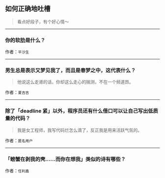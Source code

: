 ## 如何正确地吐槽

> 看点好段子，有个好心情～


 
---

### 你的软肋是什么？

> 


作者：`平沙生`

---

### 男生总是表示又梦见我了，而且是春梦之中，这代表什么？

> 他说这么走肾的话，你却这么走心的揣测，不在一个频道昂。


作者：`夏吉吉`

---

### 除了「deadline 紧」以外，程序员还有什么借口可以让自己写出低质量的代码？

> 我是女工程师，我写代码烂怎么滴了，反正我是用来活跃气氛的。


作者：`匿名用户`

---

### 「螃蟹在剥我的壳......而你在想我」类似的诗有哪些？

> 


作者：`任利鑫`